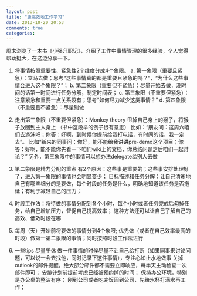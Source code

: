 ```yaml
---
layout: post
title: "更高效地工作学习"
date: 2013-10-20 20:53
comments: true
categories: 
---
```

周末浏览了一本书《小强升职记》，介绍了工作中事情管理的很多经验，个人觉得帮助挺大，在这边分享一下。

1. 将事情按照重要性、紧急性2个维度分成4个象限。
    a. 第一象限（重要且紧急）：立马去做；思考“这些事情真的都是重要且紧急的吗？”，“为什么这些事情会进入这个象限？”；
    b. 第二象限（重要但不紧急）：尽量开始去做，没时间的话第一时间进行任务分解，制定时间表；
    c. 第三象限（不重要但紧急）：注意紧急和重要一点关系没有；思考“如何尽力减少这类事情？”
    d. 第四象限（不重要且不紧急）：尽量别做


2. 走出第三象限（不重要但紧急）：Monkey theory
    甩掉自己身上的猴子，将猴子放回到主人身上 （书中这段举的例子很有意思）
    比如：“朋友问：这周六咱们去游泳吧；你答：好啊，到时候你提前给我打电话，有时间的话，我一定去”。
    比如“新来的同事问：你好，能不能给我讲讲pre-demo这个项目；你答：好啊，能不能你先看一下咱们wiki上的文档，你总结问题之后咱们一起讨论？”
    另外，第三象限中的事情可以想办法delegate给别人去做

3. 第二象限是精力分配的重点
    有2个原因：这些事是重要的；这些事安排处理好了，进入第一象限的事情也会明显变少；
    目标描述和任务分解：让自己清晰地自己有哪些细分的是要做，每个时段的任务是什么，明确地知道该任务是否拖延；有利于减轻自己的压力；

4. 时段工作法：将待做的事情分配到各个小时，每个小时或者任务完成后勾掉任务，给自己增加压力，督促自己提高效率；
    这种方法还可以让自己了解自己的高效、低效时段在哪

5. 每周（天）开始前将要做的事情分到4个象限; 优先做（或者在自己效率最高的时段）做第一第二象限的事情；同时按照时段工作法进行

6. 一些tips
    尽量午休
    做一件事情的时候尽量不让自己给打断（如果同事来讨论问题，可以说一会去找他，同时记录下这件事情），专注心如止水地做事
    关掉outlook的邮件提醒，绝大部分邮件都不需要立即响应，每半天主动检查一次邮件即可；
    安排计划前提前考虑已经被预约掉的时间；
    保持办公环境，特别是办公桌的整洁有序；
    刚到公司或者吃完饭回到公司，先给水杯打满水再工作；
